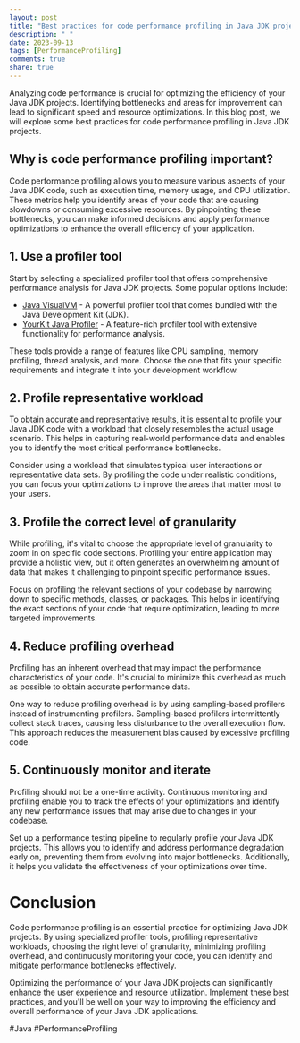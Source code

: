 ```yaml
---
layout: post
title: "Best practices for code performance profiling in Java JDK projects"
description: " "
date: 2023-09-13
tags: [PerformanceProfiling]
comments: true
share: true
---
```


Analyzing code performance is crucial for optimizing the efficiency of your Java JDK projects. Identifying bottlenecks and areas for improvement can lead to significant speed and resource optimizations. In this blog post, we will explore some best practices for code performance profiling in Java JDK projects.

## Why is code performance profiling important?

Code performance profiling allows you to measure various aspects of your Java JDK code, such as execution time, memory usage, and CPU utilization. These metrics help you identify areas of your code that are causing slowdowns or consuming excessive resources. By pinpointing these bottlenecks, you can make informed decisions and apply performance optimizations to enhance the overall efficiency of your application.

## 1. Use a profiler tool

Start by selecting a specialized profiler tool that offers comprehensive performance analysis for Java JDK projects. Some popular options include:

- [Java VisualVM](https://visualvm.github.io/) - A powerful profiler tool that comes bundled with the Java Development Kit (JDK).
- [YourKit Java Profiler](https://www.yourkit.com/java/profiler/) - A feature-rich profiler tool with extensive functionality for performance analysis.

These tools provide a range of features like CPU sampling, memory profiling, thread analysis, and more. Choose the one that fits your specific requirements and integrate it into your development workflow.

## 2. Profile representative workload

To obtain accurate and representative results, it is essential to profile your Java JDK code with a workload that closely resembles the actual usage scenario. This helps in capturing real-world performance data and enables you to identify the most critical performance bottlenecks.

Consider using a workload that simulates typical user interactions or representative data sets. By profiling the code under realistic conditions, you can focus your optimizations to improve the areas that matter most to your users.

## 3. Profile the correct level of granularity

While profiling, it's vital to choose the appropriate level of granularity to zoom in on specific code sections. Profiling your entire application may provide a holistic view, but it often generates an overwhelming amount of data that makes it challenging to pinpoint specific performance issues.

Focus on profiling the relevant sections of your codebase by narrowing down to specific methods, classes, or packages. This helps in identifying the exact sections of your code that require optimization, leading to more targeted improvements.

## 4. Reduce profiling overhead

Profiling has an inherent overhead that may impact the performance characteristics of your code. It's crucial to minimize this overhead as much as possible to obtain accurate performance data.

One way to reduce profiling overhead is by using sampling-based profilers instead of instrumenting profilers. Sampling-based profilers intermittently collect stack traces, causing less disturbance to the overall execution flow. This approach reduces the measurement bias caused by excessive profiling code.

## 5. Continuously monitor and iterate

Profiling should not be a one-time activity. Continuous monitoring and profiling enable you to track the effects of your optimizations and identify any new performance issues that may arise due to changes in your codebase.

Set up a performance testing pipeline to regularly profile your Java JDK projects. This allows you to identify and address performance degradation early on, preventing them from evolving into major bottlenecks. Additionally, it helps you validate the effectiveness of your optimizations over time.

# Conclusion

Code performance profiling is an essential practice for optimizing Java JDK projects. By using specialized profiler tools, profiling representative workloads, choosing the right level of granularity, minimizing profiling overhead, and continuously monitoring your code, you can identify and mitigate performance bottlenecks effectively.

Optimizing the performance of your Java JDK projects can significantly enhance the user experience and resource utilization. Implement these best practices, and you'll be well on your way to improving the efficiency and overall performance of your Java JDK applications.

\#Java #PerformanceProfiling